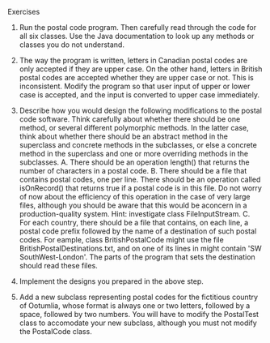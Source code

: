 Exercises
1. Run the postal code program. Then carefully read through the code for all six classes. 
Use the Java documentation to look up any methods or classes you do not understand.

2. The way the program is written, letters in Canadian postal codes are only accepted if they
are upper case. On the other hand, letters in British postal codes are accepted whether they are
upper case or not. This is inconsistent. Modify the program so that user input of upper or lower
case is accepted, and the input is converted to upper case immediately.

3. Describe how you would design the following modifications to the postal code software. Think
carefully about whether there should be one method, or several different polymorphic methods.
In the latter case, think about whether there should be an abstract method in the superclass and
concrete methods in the subclasses, or else a concrete method in the superclass and one or more
overriding methods in the subclasses.
A. There should be an operation length() that returns the number of characters in a postal code.
B. There should be a file that contains postal codes, one per line. There should be an operation
called isOnRecord() that returns true if a postal code is in this file. Do not worry of now about
the efficiency of this operation in the case of very large files, although you should be aware that
this would be aconcern in a production-quality system. Hint: investigate class FileInputStream.
C. For each country, there should be a file that contains, on each line, a postal code prefix
followed by the name of a destination of such postal codes. For eample, class BritishPostalCode
might use the file BritishPostalDestinations.txt, and on one of its lines in might contain 'SW
SouthWest-London'. The parts of the program that sets the destination should read these files.

4. Implement the designs you prepared in the above step.

5. Add a new subclass representing postal codes for the fictitious country of Ootumlia,
whose format is always one or two letters, followed by a space, followed by two numbers. You will
have to modify the PostalTest class to accomodate your new subclass, although you must not modify the
PostalCode class.
